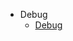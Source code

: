   - Debug
    - [Debug](计算机/计算机语言/CSharp/CSharp基础_B站呵呵老师/ConsoleApp1/ConsoleApp1/bin/Debug/_sidebar.md)